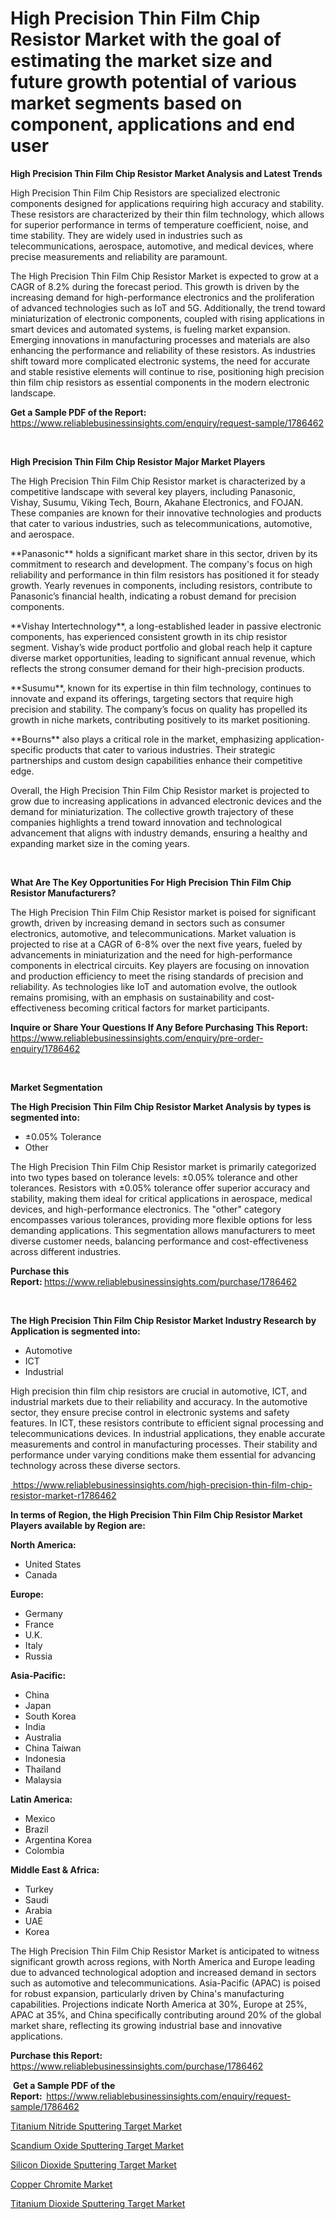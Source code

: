 <p><h1>High Precision Thin Film Chip Resistor Market with the goal of estimating the market size and future growth potential of various market segments based on component, applications and end user</h1></p><p><strong>High Precision Thin Film Chip Resistor Market Analysis and Latest Trends</strong></p>
<p><p>High Precision Thin Film Chip Resistors are specialized electronic components designed for applications requiring high accuracy and stability. These resistors are characterized by their thin film technology, which allows for superior performance in terms of temperature coefficient, noise, and time stability. They are widely used in industries such as telecommunications, aerospace, automotive, and medical devices, where precise measurements and reliability are paramount.</p><p>The High Precision Thin Film Chip Resistor Market is expected to grow at a CAGR of 8.2% during the forecast period. This growth is driven by the increasing demand for high-performance electronics and the proliferation of advanced technologies such as IoT and 5G. Additionally, the trend toward miniaturization of electronic components, coupled with rising applications in smart devices and automated systems, is fueling market expansion. Emerging innovations in manufacturing processes and materials are also enhancing the performance and reliability of these resistors. As industries shift toward more complicated electronic systems, the need for accurate and stable resistive elements will continue to rise, positioning high precision thin film chip resistors as essential components in the modern electronic landscape.</p></p>
<p><strong>Get a Sample PDF of the Report:&nbsp;</strong> <a href="https://www.reliablebusinessinsights.com/enquiry/request-sample/1786462?utm_campaign=1475&utm_medium=2&utm_source=Github&utm_content=ia&utm_term=09102024&utm_id=high-precision-thin-film-chip-resistor">https://www.reliablebusinessinsights.com/enquiry/request-sample/1786462</a></p>
<p>&nbsp;</p>
<p><strong>High Precision Thin Film Chip Resistor Major Market Players</strong></p>
<p><p>The High Precision Thin Film Chip Resistor market is characterized by a competitive landscape with several key players, including Panasonic, Vishay, Susumu, Viking Tech, Bourn, Akahane Electronics, and FOJAN. These companies are known for their innovative technologies and products that cater to various industries, such as telecommunications, automotive, and aerospace.</p><p>**Panasonic** holds a significant market share in this sector, driven by its commitment to research and development. The company's focus on high reliability and performance in thin film resistors has positioned it for steady growth. Yearly revenues in components, including resistors, contribute to Panasonic’s financial health, indicating a robust demand for precision components.</p><p>**Vishay Intertechnology**, a long-established leader in passive electronic components, has experienced consistent growth in its chip resistor segment. Vishay’s wide product portfolio and global reach help it capture diverse market opportunities, leading to significant annual revenue, which reflects the strong consumer demand for their high-precision products.</p><p>**Susumu**, known for its expertise in thin film technology, continues to innovate and expand its offerings, targeting sectors that require high precision and stability. The company’s focus on quality has propelled its growth in niche markets, contributing positively to its market positioning.</p><p>**Bourns** also plays a critical role in the market, emphasizing application-specific products that cater to various industries. Their strategic partnerships and custom design capabilities enhance their competitive edge.</p><p>Overall, the High Precision Thin Film Chip Resistor market is projected to grow due to increasing applications in advanced electronic devices and the demand for miniaturization. The collective growth trajectory of these companies highlights a trend toward innovation and technological advancement that aligns with industry demands, ensuring a healthy and expanding market size in the coming years.</p></p>
<p>&nbsp;</p>
<p><strong>What Are The Key Opportunities For High Precision Thin Film Chip Resistor Manufacturers?</strong></p>
<p><p>The High Precision Thin Film Chip Resistor market is poised for significant growth, driven by increasing demand in sectors such as consumer electronics, automotive, and telecommunications. Market valuation is projected to rise at a CAGR of 6-8% over the next five years, fueled by advancements in miniaturization and the need for high-performance components in electrical circuits. Key players are focusing on innovation and production efficiency to meet the rising standards of precision and reliability. As technologies like IoT and automation evolve, the outlook remains promising, with an emphasis on sustainability and cost-effectiveness becoming critical factors for market participants.</p></p>
<p><strong>Inquire or Share Your Questions If Any Before Purchasing This Report:</strong> <a href="https://www.reliablebusinessinsights.com/enquiry/pre-order-enquiry/1786462?utm_campaign=1475&utm_medium=2&utm_source=Github&utm_content=ia&utm_term=09102024&utm_id=high-precision-thin-film-chip-resistor">https://www.reliablebusinessinsights.com/enquiry/pre-order-enquiry/1786462</a></p>
<p>&nbsp;</p>
<p><strong>Market Segmentation</strong></p>
<p><strong>The High Precision Thin Film Chip Resistor Market Analysis by types is segmented into:</strong></p>
<p><ul><li>±0.05% Tolerance</li><li>Other</li></ul></p>
<p><p>The High Precision Thin Film Chip Resistor market is primarily categorized into two types based on tolerance levels: ±0.05% tolerance and other tolerances. Resistors with ±0.05% tolerance offer superior accuracy and stability, making them ideal for critical applications in aerospace, medical devices, and high-performance electronics. The "other" category encompasses various tolerances, providing more flexible options for less demanding applications. This segmentation allows manufacturers to meet diverse customer needs, balancing performance and cost-effectiveness across different industries.</p></p>
<p><strong>Purchase this Report:&nbsp;</strong><a href="https://www.reliablebusinessinsights.com/purchase/1786462?utm_campaign=1475&utm_medium=2&utm_source=Github&utm_content=ia&utm_term=09102024&utm_id=high-precision-thin-film-chip-resistor">https://www.reliablebusinessinsights.com/purchase/1786462</a></p>
<p>&nbsp;</p>
<p><strong>The High Precision Thin Film Chip Resistor Market Industry Research by Application is segmented into:</strong></p>
<p><ul><li>Automotive</li><li>ICT</li><li>Industrial</li></ul></p>
<p><p>High precision thin film chip resistors are crucial in automotive, ICT, and industrial markets due to their reliability and accuracy. In the automotive sector, they ensure precise control in electronic systems and safety features. In ICT, these resistors contribute to efficient signal processing and telecommunications devices. In industrial applications, they enable accurate measurements and control in manufacturing processes. Their stability and performance under varying conditions make them essential for advancing technology across these diverse sectors.</p></p>
<p><a href="https://www.reliablebusinessinsights.com/high-precision-thin-film-chip-resistor-market-r1786462?utm_campaign=1475&utm_medium=2&utm_source=Github&utm_content=ia&utm_term=09102024&utm_id=high-precision-thin-film-chip-resistor">&nbsp;https://www.reliablebusinessinsights.com/high-precision-thin-film-chip-resistor-market-r1786462</a></p>
<p><strong>In terms of Region, the High Precision Thin Film Chip Resistor Market Players available by Region are:</strong></p>
<p>
    <p> <strong> North America: </strong>
        <ul>
            <li>United States</li>
            <li>Canada</li>
        </ul>
        </p> 
    <p> <strong> Europe: </strong>
        <ul>
            <li>Germany</li>
            <li>France</li>
            <li>U.K.</li>
            <li>Italy</li>
            <li>Russia</li>
        </ul>
        </p> 
    <p> <strong> Asia-Pacific: </strong>
        <ul>
            <li>China</li>
            <li>Japan</li>
            <li>South Korea</li>
            <li>India</li>
            <li>Australia</li>
            <li>China Taiwan</li>
            <li>Indonesia</li>
            <li>Thailand</li>
            <li>Malaysia</li>
        </ul>
        </p> 
    <p> <strong> Latin America: </strong>
        <ul>
            <li>Mexico</li>
            <li>Brazil</li>
            <li>Argentina Korea</li>
            <li>Colombia</li>
        </ul>
        </p> 
    <p> <strong> Middle East & Africa: </strong>
        <ul>
            <li>Turkey</li>
            <li>Saudi</li>
            <li>Arabia</li>
            <li>UAE</li>
            <li>Korea</li>
        </ul>
    </p>
    </p>
<p><p>The High Precision Thin Film Chip Resistor Market is anticipated to witness significant growth across regions, with North America and Europe leading due to advanced technological adoption and increased demand in sectors such as automotive and telecommunications. Asia-Pacific (APAC) is poised for robust expansion, particularly driven by China's manufacturing capabilities. Projections indicate North America at 30%, Europe at 25%, APAC at 35%, and China specifically contributing around 20% of the global market share, reflecting its growing industrial base and innovative applications.</p></p>
<p><strong>Purchase this Report: </strong><a href="https://www.reliablebusinessinsights.com/purchase/1786462?utm_campaign=1475&utm_medium=2&utm_source=Github&utm_content=ia&utm_term=09102024&utm_id=high-precision-thin-film-chip-resistor">https://www.reliablebusinessinsights.com/purchase/1786462</a></p>
<p>&nbsp;<strong>Get a Sample PDF of the Report:&nbsp;&nbsp;</strong><a href="https://www.reliablebusinessinsights.com/enquiry/request-sample/1786462?utm_campaign=1475&utm_medium=2&utm_source=Github&utm_content=ia&utm_term=09102024&utm_id=high-precision-thin-film-chip-resistor">https://www.reliablebusinessinsights.com/enquiry/request-sample/1786462</a></p>
<p><strong></strong></p>
<p><p><a href="https://www.linkedin.com/pulse/titanium-nitride-sputtering-target-market-industry-trends-forecast-haslf?trackingId=eY5KcwgJTlyj6izzdQ7nWw%3D%3D&utm_campaign=1475&utm_medium=2&utm_source=Github&utm_content=ia&utm_term=09102024&utm_id=high-precision-thin-film-chip-resistor">Titanium Nitride Sputtering Target Market</a></p><p><a href="https://www.linkedin.com/pulse/what-current-future-prospects-scandium-oxide-sputtering-target-8drrf?trackingId=Q4Dd8lTnTGqNDrIz8xVmSg%3D%3D&utm_campaign=1475&utm_medium=2&utm_source=Github&utm_content=ia&utm_term=09102024&utm_id=high-precision-thin-film-chip-resistor">Scandium Oxide Sputtering Target Market</a></p><p><a href="https://www.linkedin.com/pulse/silicon-dioxide-sputtering-target-market-global-regional-ujatf?trackingId=BL%2FIaFg0RqCocwXoXn4Mtw%3D%3D&utm_campaign=1475&utm_medium=2&utm_source=Github&utm_content=ia&utm_term=09102024&utm_id=high-precision-thin-film-chip-resistor">Silicon Dioxide Sputtering Target Market</a></p><p><a href="https://www.linkedin.com/pulse/global-copper-chromite-market-landscape-future-trends-strategic-tjaef?trackingId=ye9Vo3chR0W0IjNSb3UtoQ%3D%3D&utm_campaign=1475&utm_medium=2&utm_source=Github&utm_content=ia&utm_term=09102024&utm_id=high-precision-thin-film-chip-resistor">Copper Chromite Market</a></p><p><a href="https://www.linkedin.com/pulse/booming-titanium-dioxide-sputtering-target-market-sector-3rphf?trackingId=zdglwVboTY%2BUdkHM%2B8rxgA%3D%3D&utm_campaign=1475&utm_medium=2&utm_source=Github&utm_content=ia&utm_term=09102024&utm_id=high-precision-thin-film-chip-resistor">Titanium Dioxide Sputtering Target Market</a></p></p>
